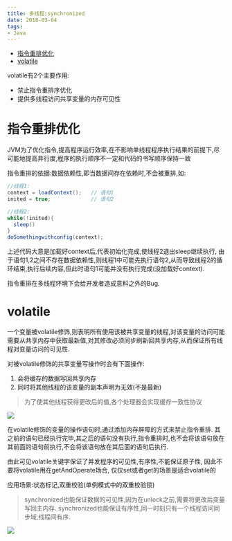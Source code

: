 ```yaml
---
title: 多线程:synchronized
date: 2018-03-04
tags:
- Java
---
```

<!-- TOC -->

- [指令重排优化](#指令重排优化)
- [volatile](#volatile)

<!-- /TOC -->

volatile有2个主要作用:

- 禁止指令重排序优化
- 提供多线程访问共享变量的内存可见性

# 指令重排优化

JVM为了优化指令,提高程序运行效率,在不影响单线程程序执行结果的前提下,尽可能地提高并行度,程序的执行顺序不一定和代码的书写顺序保持一致

指令重排的依据:数据依赖性,即当数据间存在依赖时,不会被重排,如:

```Java
//线程1:
context = loadContext();   // 语句1
inited = true;             // 语句2

//线程2:
while(!inited){
  sleep()
}
doSomethingwithconfig(context);
```

上述代码大意是加载好context后,代表初始化完成,使线程2退出sleep继续执行,
由于语句1,2之间不存在数据依赖性,则线程1中可能先执行语句2,从而导致线程2的循环结束,执行后续内容,但此时语句1可能并没有执行完成(没加载好context).

指令重排在多线程环境下会给开发者造成意料之外的Bug.

# volatile

一个变量被volatile修饰,则表明所有使用该被共享变量的线程,对该变量的访问可能需要从共享内存中获取最新值,对其修改必须同步刷新回共享内存,从而保证所有线程对变量访问的可见性.

对被volatile修饰的共享变量写操作时会有下面操作:

1. 会将缓存的数据写回共享内存
2. 同时将其他线程的该变量的副本声明为无效(不是最新)

> 为了使其他线程获得更改后的值,各个处理器会实现缓存一致性协议

![](https://raw.githubusercontent.com/LuVx21/doc/master/source/_posts/99.img/volatile.png)

在volatile修饰的变量的操作语句时,通过添加内存屏障的方式来禁止指令重排.
其之前的语句已经执行完毕,其之后的语句没有执行,指令重排时,也不会将该语句放在其前面的语句前执行,不会将该语句放在其后面的语句后执行.

由此可见volatile关键字保证了并发程序的可见性,有序性,不能保证原子性, 因此不要将volatile用在getAndOperate场合, 仅仅set或者get的场景是适合volatile的

应用场景:状态标记,双重校验(单例模式中的双重校验锁)

> synchronized也能保证数据的可见性,因为在unlock之前,需要将更改后变量写回主内存.
> synchronized也能保证有序性,同一时刻只有一个线程访问同步域,线程间有序.

[![](https://static.segmentfault.com/v-5b1df2a7/global/img/creativecommons-cc.svg)](https://creativecommons.org/licenses/by-nc-nd/4.0/)
